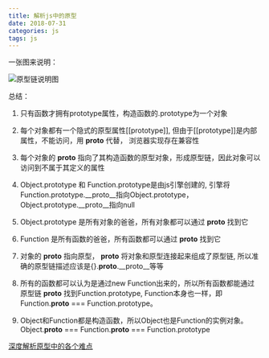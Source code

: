 ```yaml
---
title: 解析js中的原型
date: 2018-07-31
categories: js
tags: js
---
```


一张图来说明：

![原型链说明图](https://camo.githubusercontent.com/71cab2efcf6fb8401a2f0ef49443dd94bffc1373/68747470733a2f2f757365722d676f6c642d63646e2e786974752e696f2f323031382f332f31332f313632316538613962636230383732643f773d34383826683d35393026663d706e6726733d313531373232)

总结：
1. 只有函数才拥有prototype属性，构造函数的.prototype为一个对象
2. 每个对象都有一个隐式的原型属性[[prototype]], 但由于[[prototype]]是内部属性，不能访问，用 __proto__ 代替， 浏览器实现存在兼容性
3. 每个对象的 __proto__ 指向了其构造函数的原型对象，形成原型链，因此对象可以访问到不属于其定义的属性

4. Object.prototype 和 Function.prototype是由js引擎创建的, 引擎将Function.prototype.__proto__指向Object.prototype，Object.prototype.__proto__指向null

5. Object.prototype 是所有对象的爸爸，所有对象都可以通过 __proto__ 找到它

6. Function 是所有函数的爸爸，所有函数都可以通过 __proto__ 找到它

7. 对象的 __proto__ 指向原型， __proto__ 将对象和原型连接起来组成了原型链, 所以准确的原型链描述应该是{}.__proto__.__proto__等等

8. 所有的函数都可以认为是通过new Function出来的，所以所有函数都能通过原型链 __proto__ 找到Function.prototype, Function本身也一样，即Function.__proto__ === Function.prototype。

9. Object和Function都是构造函数，所以Object也是Function的实例对象。Object.__proto__ === Function.__proto__ === Function.prototype

[深度解析原型中的各个难点](https://github.com/KieSun/Blog/issues/2)